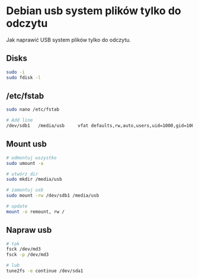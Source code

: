 # Debian usb system plików tylko do odczytu
Jak naprawić USB system plików tylko do odczytu.

## Disks
```bash
sudo -i
sudo fdisk -l
```

## /etc/fstab
```bash
sudo nano /etc/fstab

# Add line
/dev/sdb1   /media/usb     vfat defaults,rw,auto,users,uid=1000,gid=100,fmask=0111,dmask=000,fmask=137,utf8,errors=continue   0   0
```

## Mount usb
```bash
# odmontuj wszystko
sudo umount -a

# utwórz dir
sudo mkdir /media/usb

# zamontuj usb
sudo mount -rw /dev/sdb1 /media/usb

# update
mount -o remount, rw /
```

## Napraw usb
```bash
# tak
fsck /dev/md3
fsck -p /dev/md3

# lub
tune2fs -e continue /dev/sda1
```
